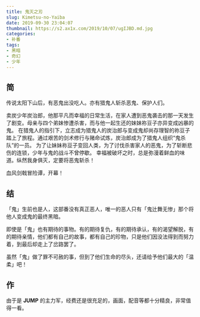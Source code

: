 ```yaml
---
title: 鬼灭之刃
slug: Kimetsu-no-Yaiba
date: 2019-09-30 23:04:07
thumbnail: https://s2.ax1x.com/2019/10/07/ugIJBD.md.jpg
categories:
- 补番
tags:
- 黑暗
- 奇幻
- 少年
---
```


## 简
传说太阳下山后，有恶鬼出没吃人。亦有猎鬼人斩杀恶鬼、保护人们。

卖炭少年炭治郎，他那平凡而幸福的日常生活，在家人遭到恶鬼袭击的那一天发生了剧变。母亲与四个弟妹惨遭杀害，而与他一起生还的妹妹祢豆子亦异变成凶暴的鬼。
在猎鬼人的指引下，立志成为猎鬼人的炭治郎与变成鬼却尚存理智的祢豆子踏上了旅程。通过艰苦的剑术修行与赌命试炼，炭治郎成为了猎鬼人组织“鬼杀队”的一员。
为了让妹妹祢豆子变回人类，为了讨伐杀害家人的恶鬼，为了斩断悲伤的连锁，少年与鬼的战斗不曾停歇。
幸福被破坏之时，总是弥漫着鲜血的味道。纵然我身俱灭，定要将恶鬼斩杀！

血风剑戟冒险谭，开幕！

## 结

「鬼」生前也是人，这部番没有真正恶人，唯一的恶人只有「鬼辻舞无惨」那个将他人变成鬼的最终黑暗。

即使是「鬼」也有期待的事物。有的期待复仇，有的期待承认，有的渴望解脱，有的期待亲情，他们都有自己的故事，都有自己的珍物，只是他们因没法得到而努力着，到最后却走上了岔路罢了。

虽然「鬼」做了罪不可赦的事，但到了他们生命的尽头，还请给予他们最大的「温柔」吧！

## 作

由于是 **JUMP** 的主力军，经费还是很充足的，画面，配音等都十分精良，非常值得一看。
